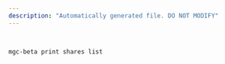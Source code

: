 ```yaml
---
description: "Automatically generated file. DO NOT MODIFY"
---
```


```bash


mgc-beta print shares list

```